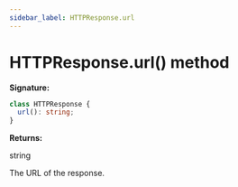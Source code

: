 ```yaml
---
sidebar_label: HTTPResponse.url
---
```


# HTTPResponse.url() method

**Signature:**

```typescript
class HTTPResponse {
  url(): string;
}
```

**Returns:**

string

The URL of the response.

